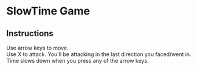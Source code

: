 # SlowTime Game 

Instructions
------------
Use arrow keys to move.<br>
Use X to attack. You'll be attacking in the last direction you faced/went in.<br>
Time slows down when you press any of the arrow keys.<br>

